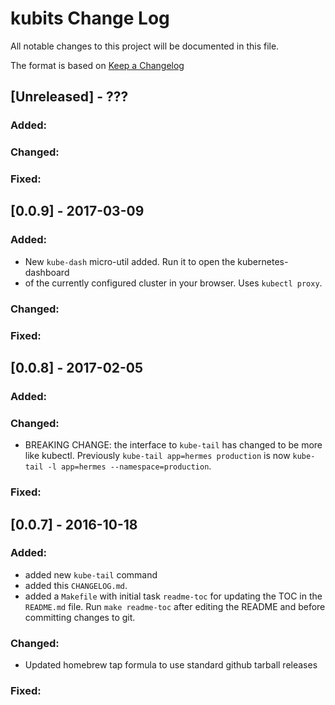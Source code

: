 kubits Change Log
=================

All notable changes to this project will be documented in this file.

The format is based on [Keep a Changelog](http://keepachangelog.com/)

[Unreleased] - ???
------------------

### Added:
### Changed:
### Fixed:

[0.0.9] - 2017-03-09
--------------------

### Added:

- New `kube-dash` micro-util added. Run it to open the kubernetes-dashboard
- of the currently configured cluster in your browser. Uses `kubectl proxy`.

### Changed:
### Fixed:

[0.0.8] - 2017-02-05
-------------------------

### Added:
### Changed:

- BREAKING CHANGE: the interface to `kube-tail` has changed to be more like
  kubectl. Previously `kube-tail app=hermes production` is now
  `kube-tail -l app=hermes --namespace=production`.

### Fixed:

[0.0.7] - 2016-10-18
--------------------

### Added:
- added new `kube-tail` command
- added this `CHANGELOG.md`.
- added a `Makefile` with initial task `readme-toc` for updating the TOC
  in the `README.md` file. Run `make readme-toc` after editing the README
  and before committing changes to git.

### Changed:

- Updated homebrew tap formula to use standard github tarball releases

### Fixed:
